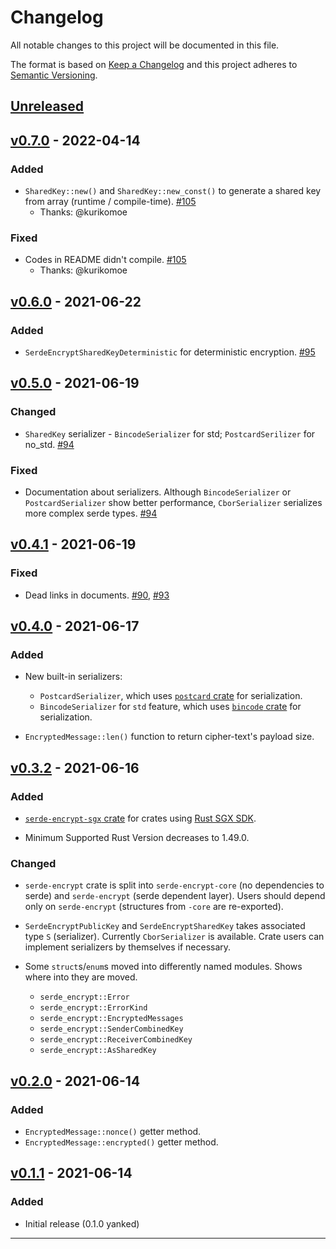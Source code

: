 # Changelog

All notable changes to this project will be documented in this file.

The format is based on [Keep a Changelog][Keep a Changelog] and this project adheres to [Semantic Versioning][Semantic Versioning].

## [Unreleased]

## [v0.7.0] - 2022-04-14

### Added

- `SharedKey::new()` and `SharedKey::new_const()` to generate a shared key from array (runtime / compile-time). [#105](https://github.com/laysakura/serde-encrypt/pull/105)
  - Thanks: @kurikomoe

### Fixed

- Codes in README didn't compile. [#105](https://github.com/laysakura/serde-encrypt/pull/105)
  - Thanks: @kurikomoe

## [v0.6.0] - 2021-06-22

### Added

- `SerdeEncryptSharedKeyDeterministic` for deterministic encryption. [#95](https://github.com/laysakura/serde-encrypt/pull/95)

## [v0.5.0] - 2021-06-19

### Changed

- `SharedKey` serializer - `BincodeSerializer` for std; `PostcardSerilizer` for no_std. [#94](https://github.com/laysakura/serde-encrypt/pull/90)

### Fixed

- Documentation about serializers. Although `BincodeSerializer` or `PostcardSerializer` show better performance, `CborSerializer` serializes more complex serde types. [#94](https://github.com/laysakura/serde-encrypt/pull/90)

## [v0.4.1] - 2021-06-19

### Fixed

- Dead links in documents. [#90](https://github.com/laysakura/serde-encrypt/pull/90), [#93](https://github.com/laysakura/serde-encrypt/pull/93)

## [v0.4.0] - 2021-06-17

### Added

- New built-in serializers:
  - `PostcardSerializer`, which uses [`postcard` crate](https://docs.rs/postcard) for serialization.
  - `BincodeSerializer` for `std` feature, which uses [`bincode` crate](https://docs.rs/bincode) for serialization.

- `EncryptedMessage::len()` function to return cipher-text's payload size.

## [v0.3.2] - 2021-06-16

### Added

- [`serde-encrypt-sgx` crate](https://github.com/laysakura/serde-encrypt-sgx) for crates using [Rust SGX SDK](https://github.com/apache/incubator-teaclave-sgx-sdk).

- Minimum Supported Rust Version decreases to 1.49.0.

### Changed

- `serde-encrypt` crate is split into `serde-encrypt-core` (no dependencies to serde) and `serde-encrypt` (serde dependent layer). Users should depend only on `serde-encrypt` (structures from `-core` are re-exported).

- `SerdeEncryptPublicKey` and `SerdeEncryptSharedKey` takes associated type `S` (serializer). Currently `CborSerializer` is available. Crate users can implement serializers by themselves if necessary.

- Some `struct`s/`enum`s moved into differently named modules. Shows where into they are moved.
  - `serde_encrypt::Error`
  - `serde_encrypt::ErrorKind`
  - `serde_encrypt::EncryptedMessages`
  - `serde_encrypt::SenderCombinedKey`
  - `serde_encrypt::ReceiverCombinedKey`
  - `serde_encrypt::AsSharedKey`

## [v0.2.0] - 2021-06-14

### Added

- `EncryptedMessage::nonce()` getter method.
- `EncryptedMessage::encrypted()` getter method.

## [v0.1.1] - 2021-06-14

### Added

- Initial release (0.1.0 yanked)

---

<!-- Links -->
[Keep a Changelog]: https://keepachangelog.com/
[Semantic Versioning]: https://semver.org/

<!-- Versions -->
[Unreleased]: https://github.com/laysakura/serde-encrypt/compare/v0.7.0...HEAD
[Released]: https://github.com/laysakura/serde-encrypt/releases
[v0.7.0]: https://github.com/laysakura/serde-encrypt/compare/v0.6.0...v0.7.0
[v0.6.0]: https://github.com/laysakura/serde-encrypt/compare/v0.5.0...v0.6.0
[v0.5.0]: https://github.com/laysakura/serde-encrypt/compare/v0.4.1...v0.5.0
[v0.4.1]: https://github.com/laysakura/serde-encrypt/compare/v0.4.0...v0.4.1
[v0.4.0]: https://github.com/laysakura/serde-encrypt/compare/v0.3.2...v0.4.0
[v0.3.2]: https://github.com/laysakura/serde-encrypt/compare/0.2.0...v0.3.2
[v0.2.0]: https://github.com/laysakura/serde-encrypt/compare/0.1.1...0.2.0
[v0.1.1]: https://github.com/laysakura/serde-encrypt/releases/0.1.1
